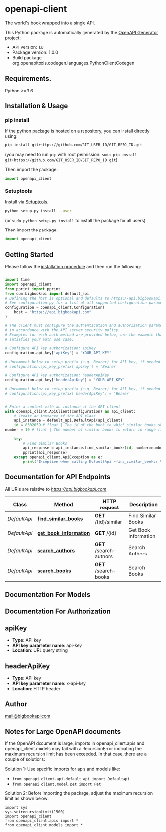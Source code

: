 # openapi-client
The world's book wrapped into a single API.

This Python package is automatically generated by the [OpenAPI Generator](https://openapi-generator.tech) project:

- API version: 1.0
- Package version: 1.0.0
- Build package: org.openapitools.codegen.languages.PythonClientCodegen

## Requirements.

Python >=3.6

## Installation & Usage
### pip install

If the python package is hosted on a repository, you can install directly using:

```sh
pip install git+https://github.com/GIT_USER_ID/GIT_REPO_ID.git
```
(you may need to run `pip` with root permission: `sudo pip install git+https://github.com/GIT_USER_ID/GIT_REPO_ID.git`)

Then import the package:
```python
import openapi_client
```

### Setuptools

Install via [Setuptools](http://pypi.python.org/pypi/setuptools).

```sh
python setup.py install --user
```
(or `sudo python setup.py install` to install the package for all users)

Then import the package:
```python
import openapi_client
```

## Getting Started

Please follow the [installation procedure](#installation--usage) and then run the following:

```python

import time
import openapi_client
from pprint import pprint
from com.bigbookapi import default_api
# Defining the host is optional and defaults to https://api.bigbookapi.com
# See configuration.py for a list of all supported configuration parameters.
configuration = openapi_client.Configuration(
    host = "https://api.bigbookapi.com"
)

# The client must configure the authentication and authorization parameters
# in accordance with the API server security policy.
# Examples for each auth method are provided below, use the example that
# satisfies your auth use case.

# Configure API key authorization: apiKey
configuration.api_key['apiKey'] = 'YOUR_API_KEY'

# Uncomment below to setup prefix (e.g. Bearer) for API key, if needed
# configuration.api_key_prefix['apiKey'] = 'Bearer'

# Configure API key authorization: headerApiKey
configuration.api_key['headerApiKey'] = 'YOUR_API_KEY'

# Uncomment below to setup prefix (e.g. Bearer) for API key, if needed
# configuration.api_key_prefix['headerApiKey'] = 'Bearer'


# Enter a context with an instance of the API client
with openapi_client.ApiClient(configuration) as api_client:
    # Create an instance of the API class
    api_instance = default_api.DefaultApi(api_client)
    id = 8302059 # float | The id of the book to which similar books should be found.
number = 10 # float | The number of similar books to return in range [1,100] (optional)

    try:
        # Find Similar Books
        api_response = api_instance.find_similar_books(id, number=number)
        pprint(api_response)
    except openapi_client.ApiException as e:
        print("Exception when calling DefaultApi->find_similar_books: %s\n" % e)
```

## Documentation for API Endpoints

All URIs are relative to *https://api.bigbookapi.com*

Class | Method | HTTP request | Description
------------ | ------------- | ------------- | -------------
*DefaultApi* | [**find_similar_books**](docs/DefaultApi.md#find_similar_books) | **GET** /{id}/similar | Find Similar Books
*DefaultApi* | [**get_book_information**](docs/DefaultApi.md#get_book_information) | **GET** /{id} | Get Book Information
*DefaultApi* | [**search_authors**](docs/DefaultApi.md#search_authors) | **GET** /search-authors | Search Authors
*DefaultApi* | [**search_books**](docs/DefaultApi.md#search_books) | **GET** /search-books | Search Books


## Documentation For Models



## Documentation For Authorization


## apiKey

- **Type**: API key
- **API key parameter name**: api-key
- **Location**: URL query string


## headerApiKey

- **Type**: API key
- **API key parameter name**: x-api-key
- **Location**: HTTP header


## Author

mail@bigbookapi.com


## Notes for Large OpenAPI documents
If the OpenAPI document is large, imports in openapi_client.apis and openapi_client.models may fail with a
RecursionError indicating the maximum recursion limit has been exceeded. In that case, there are a couple of solutions:

Solution 1:
Use specific imports for apis and models like:
- `from openapi_client.api.default_api import DefaultApi`
- `from openapi_client.model.pet import Pet`

Solution 2:
Before importing the package, adjust the maximum recursion limit as shown below:
```
import sys
sys.setrecursionlimit(1500)
import openapi_client
from openapi_client.apis import *
from openapi_client.models import *
```


